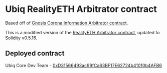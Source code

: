 # Ubiq RealityETH Arbitrator contract

Based off of [Gnosis Corona Information Arbitrator contract](https://etherscan.io/address/0x4072cadf953ad0a1bbacbbb50ac513411ae620db#code).

This is a modified version of the [RealityETH Arbitrator contract](https://github.com/RealityETH/monorepo/blob/main/packages/contracts/development/contracts/Arbitrator.sol), updated to Solidity v0.5.16.

## Deployed contract

Ubiq Core Dev Team - [0xD31566493ac99fCa63BF17E62724b41010b4AFB6](https://ubiqscan.io/address/0xd31566493ac99fca63bf17e62724b41010b4afb6)

